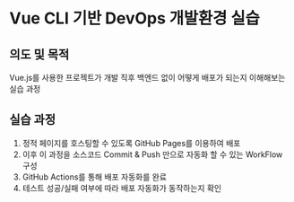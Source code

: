 # Vue CLI 기반 DevOps 개발환경 실습

## 의도 및 목적

Vue.js를 사용한 프로젝트가 개발 직후 백엔드 없이 어떻게 배포가 되는지 이해해보는 실습 과정

## 실습 과정

1. 정적 페이지를 호스팅할 수 있도록 GitHub Pages를 이용하여 배포 
2. 이후 이 과정을 소스코드 Commit & Push 만으로 자동화 할 수 있는 WorkFlow 구성
3. GitHub Actions를 통해 배포 자동화를 완료
4. 테스트 성공/실패 여부에 따라 배포 자동화가 동작하는지 확인


